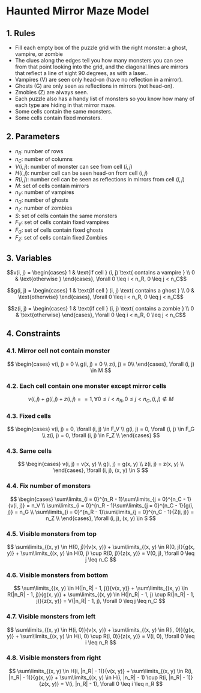 # Haunted Mirror Maze Model
## 1. Rules
- Fill each empty box of the puzzle grid with the right monster: a ghost, vampire, or zombie
- The clues along the edges tell you how many monsters you can see from that point looking into the grid, and the diagonal lines are mirrors that reflect a line of sight 90 degrees, as with a laser..
- Vampires (V) are seen only head-on (have no reflection in a mirror).
- Ghosts (G) are only seen as reflections in mirrors (not head-on).
- Zmobies (Z) are always seen.
- Each puzzle also has a handy list of monsters so you know how many of each type are hiding in that mirror maze.
- Some cells contain the same monsters.
- Some cells contain fixed monsters.

## 2. Parameters
- $n_R$: number of rows
- $n_C$: number of columns
- $V(i, j)$: number of monster can see from cell $(i, j)$
- $H(i, j)$: number cell can be seen head-on from cell $(i, j)$
- $R(i, j)$: number cell can be seen as reflections in mirrors from cell $(i, j)$
- $M$: set of cells contain mirrors
- $n_V$: number of vampires
- $n_G$: number of ghosts
- $n_Z$: number of zombies
- $S$: set of cells contain the same monsters
- $F_V$: set of cells contain fixed vampires
- $F_G$: set of cells contain fixed ghosts
- $F_Z$: set of cells contain fixed Zombies

## 3. Variables
$$v(i, j) = \begin{cases}
    1 & \text{if cell } (i, j) \text{ contains a vampire } \\
    0 & \text{otherwise }
\end{cases}, \forall 0 \leq i < n_R, 0 \leq j < n_C$$

$$g(i, j) = \begin{cases}
    1 & \text{if cell } (i, j) \text{ contains a ghost } \\
    0 & \text{otherwise}
\end{cases}, \forall 0 \leq i < n_R, 0 \leq j < n_C$$

$$z(i, j) = \begin{cases}
    1 & \text{if cell } (i, j) \text{ contains a zombie } \\
    0 & \text{otherwise}
\end{cases}, \forall 0 \leq i < n_R, 0 \leq j < n_C$$

## 4. Constraints
### 4.1. Mirror cell not contain monster
$$
\begin{cases}
    v(i, j) = 0 \\
    g(i, j) = 0 \\
    z(i, j) = 0\\
\end{cases}, \forall (i, j) \in M
$$

### 4.2. Each cell contain one monster except mirror cells
$$v(i, j) + g(i, j) + z(i, j) == 1, \forall 0 \leq i < n_R, 0 \leq j < n_C, (i, j) \notin M$$

### 4.3. Fixed cells
$$
\begin{cases}
    v(i, j) = 0, \forall (i, j) \in F_V \\
    g(i, j) = 0, \forall (i, j) \in F_G \\
    z(i, j) = 0, \forall (i, j) \in F_Z \\
\end{cases}
$$

### 4.3. Same cells
$$
\begin{cases}
    v(i, j) = v(x, y) \\
    g(i, j) = g(x, y) \\
    z(i, j) = z(x, y) \\
\end{cases}, \forall (i, j), (x, y) \in S
$$

### 4.4. Fix number of monsters
$$
\begin{cases}
    \sum\limits_{i = 0}^{n_R - 1}\sum\limits_{j = 0}^{n_C - 1}{v(i, j)} = n_V \\
    \sum\limits_{i = 0}^{n_R - 1}\sum\limits_{j = 0}^{n_C - 1}{g(i, j)} = n_G \\
    \sum\limits_{i = 0}^{n_R - 1}\sum\limits_{j = 0}^{n_C - 1}{Z(i, j)} = n_Z \\
\end{cases}, \forall (i, j), (x, y) \in S
$$

### 4.5. Visible monsters from top
$$
    \sum\limits_{(x, y) \in H(0, j)}{v(x, y)}
    + \sum\limits_{(x, y) \in R(0, j)}{g(x, y)}
    + \sum\limits_{(x, y) \in H(0, j) \cup R(0, j)}{z(x, y)}
    = V(0, j), \forall 0 \leq j \leq n_C
$$

### 4.6. Visible monsters from bottom
$$
    \sum\limits_{(x, y) \in H(|n_R| - 1, j)}{v(x, y)}
    + \sum\limits_{(x, y) \in R(|n_R| - 1, j)}{g(x, y)}
    + \sum\limits_{(x, y) \in H(|n_R| - 1, j) \cup R(|n_R| - 1, j)}{z(x, y)}
    = V(|n_R| - 1, j), \forall 0 \leq j \leq n_C
$$

### 4.7. Visible monsters from left
$$
    \sum\limits_{(x, y) \in H(i, 0)}{v(x, y)}
    + \sum\limits_{(x, y) \in R(i, 0)}{g(x, y)}
    + \sum\limits_{(x, y) \in H(i, 0) \cup R(i, 0)}{z(x, y)}
    = V(i, 0), \forall 0 \leq i \leq n_R
$$

### 4.8. Visible monsters from right
$$
    \sum\limits_{(x, y) \in H(i, |n_R| - 1)}{v(x, y)}
    + \sum\limits_{(x, y) \in R(i, |n_R| - 1)}{g(x, y)}
    + \sum\limits_{(x, y) \in H(i, |n_R| - 1) \cup R(i, |n_R| - 1)}{z(x, y)}
    = V(i, |n_R| - 1), \forall 0 \leq i \leq n_R
$$
